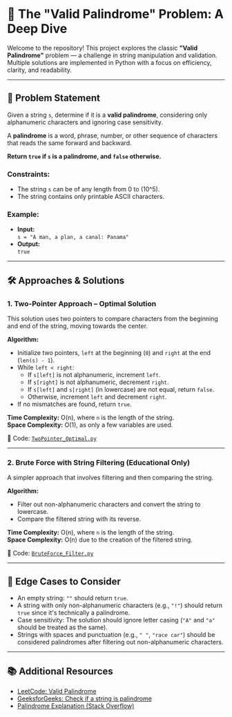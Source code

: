 # 🔀 The "Valid Palindrome" Problem: A Deep Dive

Welcome to the repository! This project explores the classic **"Valid Palindrome"** problem — a challenge in string manipulation and validation. Multiple solutions are implemented in Python with a focus on efficiency, clarity, and readability.

---

## 🎯 Problem Statement

Given a string `s`, determine if it is a **valid palindrome**, considering only alphanumeric characters and ignoring case sensitivity.

A **palindrome** is a word, phrase, number, or other sequence of characters that reads the same forward and backward.

**Return `true` if `s` is a palindrome, and `false` otherwise.**

### Constraints:
- The string `s` can be of any length from 0 to \(10^5\).
- The string contains only printable ASCII characters.

### Example:
- **Input:**  
  `s = "A man, a plan, a canal: Panama"`  
- **Output:**  
  `true`

---

## 🛠️ Approaches & Solutions

### 1. Two-Pointer Approach – Optimal Solution

This solution uses two pointers to compare characters from the beginning and end of the string, moving towards the center.

**Algorithm:**
- Initialize two pointers, `left` at the beginning (`0`) and `right` at the end (`len(s) - 1`).
- While `left < right`:  
  - If `s[left]` is not alphanumeric, increment `left`.  
  - If `s[right]` is not alphanumeric, decrement `right`.  
  - If `s[left]` and `s[right]` (in lowercase) are not equal, return `false`.  
  - Otherwise, increment `left` and decrement `right`.
- If no mismatches are found, return `true`.

**Time Complexity:** O(n), where `n` is the length of the string.  
**Space Complexity:** O(1), as only a few variables are used.

🔗 Code: [`TwoPointer_Optimal.py`](./TwoPointer_Optimal.cpp)

---

### 2. Brute Force with String Filtering (Educational Only)

A simpler approach that involves filtering and then comparing the string.

**Algorithm:**
- Filter out non-alphanumeric characters and convert the string to lowercase.
- Compare the filtered string with its reverse.

**Time Complexity:** O(n), where `n` is the length of the string.  
**Space Complexity:** O(n) due to the creation of the filtered string.

🔗 Code: [`BruteForce_Filter.py`](./BruteForce_Filter.cpp)

---

## 🧪 Edge Cases to Consider

- An empty string: `""` should return `true`.
- A string with only non-alphanumeric characters (e.g., `"!"`) should return `true` since it's technically a palindrome.
- Case sensitivity: The solution should ignore letter casing (`"A"` and `"a"` should be treated as the same).
- Strings with spaces and punctuation (e.g., `" "`, `"race car"`) should be considered palindromes after filtering out non-alphanumeric characters.

---

## 📚 Additional Resources

- [LeetCode: Valid Palindrome](https://leetcode.com/problems/valid-palindrome/)
- [GeeksforGeeks: Check if a string is palindrome](https://www.geeksforgeeks.org/check-if-a-string-is-palindrome-or-not/)
- [Palindrome Explanation (Stack Overflow)](https://stackoverflow.com/questions/35242023/check-if-a-string-is-palindrome-in-python)
